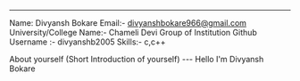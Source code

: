 ---
Name: Divyansh Bokare
Email:- divyanshbokare966@gmail.com
University/College Name:- Chameli Devi Group of Institution
Github Username :- divyanshb2005
Skills:- c,c++

About yourself (Short Introduction of yourself)
--- Hello I'm Divyansh Bokare